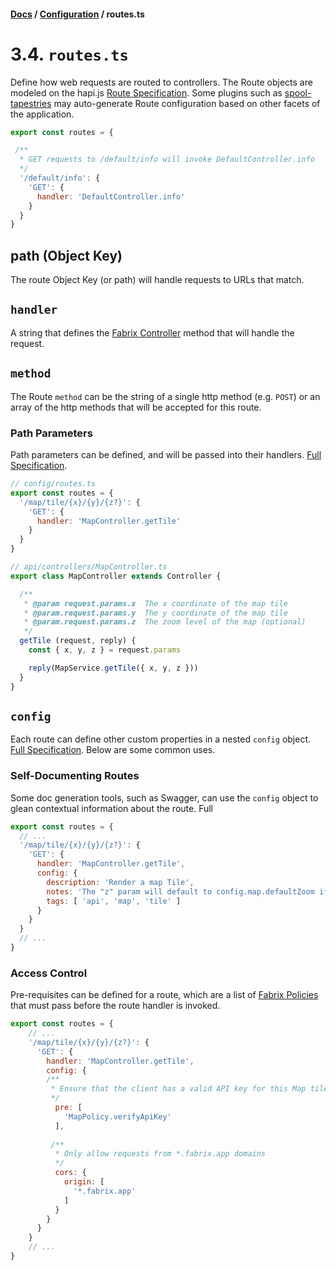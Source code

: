 #### [Docs](../) / [Configuration](./) / routes.ts

# 3.4. `routes.ts`

Define how web requests are routed to controllers. The Route objects are modeled on the hapi.js [Route Specification](https://hapijs.com/tutorials/routing). Some plugins such as [spool-tapestries](https://github.com/fabrix-app/spool-tapestries) may auto-generate Route configuration based on other facets of the application.

```js
export const routes = {

 /**
  * GET requests to /default/info will invoke DefaultController.info
  */
  '/default/info': {
    'GET': {
      handler: 'DefaultController.info'
    }
  }
}
```
## path (Object Key)

The route Object Key (or path) will handle requests to URLs that match.


## `handler`

A string that defines the [Fabrix Controller](../build/controller.md) method that will handle the request.

## `method`

The Route `method` can be the string of a single http method (e.g. `POST`) or an array of the http methods that will be accepted for this route.

### Path Parameters

Path parameters can be defined, and will be passed into their handlers. [Full Specification](https://hapijs.com/api#path-parameters).

```js
// config/routes.ts
export const routes = {
  '/map/tile/{x}/{y}/{z?}': {
    'GET': {
      handler: 'MapController.getTile'
    }
  }
}
```

```js
// api/controllers/MapController.ts
export class MapController extends Controller {

  /**
   * @param request.params.x  The x coordinate of the map tile
   * @param.request.params.y  The y coordinate of the map tile
   * @param.request.params.z  The zoom level of the map (optional)
   */
  getTile (request, reply) {
    const { x, y, z } = request.params

    reply(MapService.getTile({ x, y, z }))
  }
}
```

## `config`

Each route can define other custom properties in a nested `config` object. [Full Specification](https://hapijs.com/api#route-options). Below are some common uses.

### Self-Documenting Routes

Some doc generation tools, such as Swagger, can use the `config` object to glean contextual information about the route. Full


```js
export const routes = {
  // ...
  '/map/tile/{x}/{y}/{z?}': {
    'GET': {
      handler: 'MapController.getTile',
      config: {
        description: 'Render a map Tile',
        notes: 'The "z" param will default to config.map.defaultZoom if not given',
        tags: [ 'api', 'map', 'tile' ]
      }
    }
  }
  // ...
}
```

### Access Control

Pre-requisites can be defined for a route, which are a list of [Fabrix Policies](../build/policy.md) that must pass before the route handler is invoked.

```js
export const routes = {
    // ...
    '/map/tile/{x}/{y}/{z?}': {
      'GET': {
        handler: 'MapController.getTile',
        config: {
        /**
         * Ensure that the client has a valid API key for this Map tile request
         */
          pre: [
            'MapPolicy.verifyApiKey'
          ],
    
         /**
          * Only allow requests from *.fabrix.app domains
          */
          cors: {
            origin: [
              '*.fabrix.app'
            ]
          }
        }
      } 
    }
    // ...
}
```
